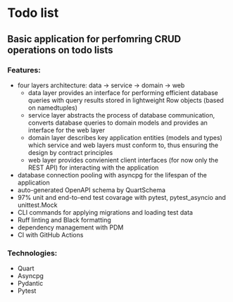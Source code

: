 # Todo list

## Basic application for perfomring CRUD operations on todo lists

### Features:
* four layers architecture: data -> service -> domain -> web
    * data layer provides an interface for performing efficient database queries with query results stored in lightweight Row objects (based on namedtuples)
    * service layer abstracts the process of database communication, converts database queries to domain models and provides an interface for the web layer
    * domain layer describes key application entities (models and types) which service and web layers must conform to, thus ensuring the design by contract principles
    * web layer provides convienient client interfaces (for now only the REST API) for interacting with the application 
* database connection pooling with asyncpg for the lifespan of the application
* auto-generated OpenAPI schema by QuartSchema
* 97% unit and end-to-end test covarage with pytest, pytest_asyncio and unittest.Mock
* CLI commands for applying migrations and loading test data
* Ruff linting and Black formatting
* dependency management with PDM
* CI with GitHub Actions

### Technologies:
* Quart
* Asyncpg
* Pydantic
* Pytest
